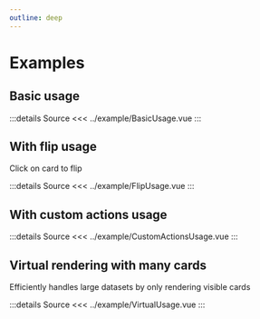 ```yaml
---
outline: deep
---
```


<script setup>
import BasicUsage from '../example/BasicUsage.vue'
import FlipUsage from '../example/FlipUsage.vue'
import CustomActionsUsage from '../example/CustomActionsUsage.vue'
import VirtualUsage from '../example/VirtualUsage.vue'
</script>

# Examples

## Basic usage

<ClientOnly>
  <BasicUsage />
</ClientOnly>

:::details Source
<<< ../example/BasicUsage.vue
:::

## With flip usage

Click on card to flip

<ClientOnly>
  <FlipUsage />
</ClientOnly>

:::details Source
<<< ../example/FlipUsage.vue
:::

## With custom actions usage

<ClientOnly>
  <CustomActionsUsage />
</ClientOnly>

:::details Source
<<< ../example/CustomActionsUsage.vue
:::

## Virtual rendering with many cards

Efficiently handles large datasets by only rendering visible cards

<ClientOnly>
  <VirtualUsage />
</ClientOnly>

:::details Source
<<< ../example/VirtualUsage.vue
:::
